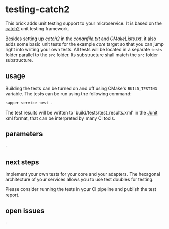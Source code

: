 # testing-catch2

This brick adds unit testing support to your microservice. It is based on the [catch2](https://github.com/catchorg/Catch2) unit testing framework.

Besides setting up *catch2* in the *conanfile.txt* and *CMakeLists.txt*, it also adds some basic unit tests for the example *core* target so that you can jump right into writing your own tests. All tests will be located in a separate `tests` folder parallel to the `src` folder. Its substructure shall match the `src` folder substructure.

## usage

Building the tests can be turned on and off using CMake's `BUILD_TESTING` variable. The tests can be run using the following command:

```bash
sapper service test .
```
The test results will be written to 'build/tests/test_results.xml' in the [Junit](https://en.wikipedia.org/wiki/JUnit) xml format, that can be interpreted by many CI tools.

## parameters

*-*

## next steps

Implement your own tests for your core and your adapters. The hexagonal architecture of your services allows you to use test doubles for testing. 

Please consider running the tests in your CI pipeline and publish the test report.

## open issues

*-*
 